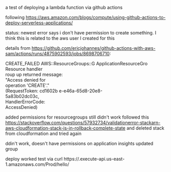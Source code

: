 a test of deploying a lambda function via github actions

following https://aws.amazon.com/blogs/compute/using-github-actions-to-deploy-serverless-applications/

status:
newest error says i don't have permission to create something. I think this is related to the aws user I created for this

details from https://github.com/ericjohannes/github-actions-with-aws-sam/actions/runs/4875902593/jobs/8698706710:

CREATE_FAILED            AWS::ResourceGroups::G   ApplicationResourceGro   Resource handler       
                         roup                     up                       returned message:      
                                                                           "Access denied for     
                                                                           operation 'CREATE'."   
                                                                           (RequestToken: cd1602b 
                                                                           e-e46a-65d8-20e8-      
                                                                           5a83b02dc03c,          
                                                                           HandlerErrorCode:      
                                                                           AccessDenied)  

added permissions for resourcegroups
still didn't work
followed this https://stackoverflow.com/questions/57932734/validationerror-stackarn-aws-cloudformation-stack-is-in-rollback-complete-state
and deleted stack from cloudformation and tried again

ddin't work, doesn't have permissions on application insights
updated group

deploy worked
test via
curl https://<api-id>.execute-api.us-east-1.amazonaws.com/Prod/hello/
